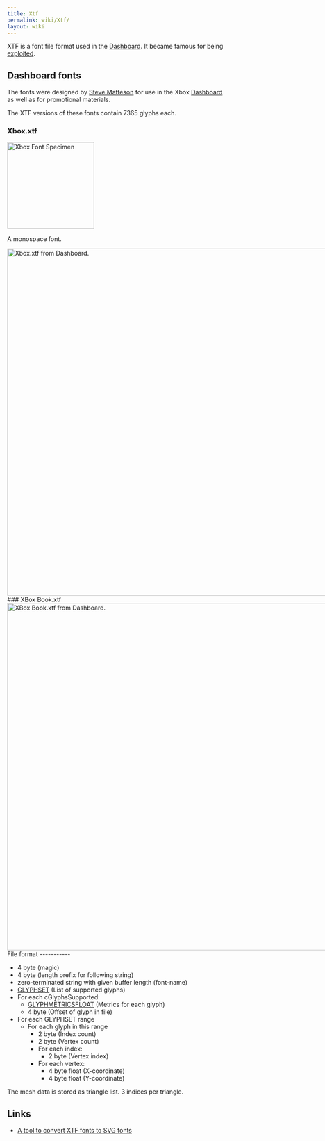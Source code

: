 ```yaml
---
title: Xtf
permalink: wiki/Xtf/
layout: wiki
---
```


XTF is a font file format used in the [Dashboard](/wiki/Dashboard "wikilink").
It became famous for being [exploited](/wiki/Exploits#Font_hacks "wikilink").

Dashboard fonts
---------------

The fonts were designed by [Steve
Matteson](/wiki/Wikipedia:Steve_Matteson "wikilink") for use in the Xbox
[Dashboard](/wiki/Dashboard "wikilink") as well as for promotional materials.

The XTF versions of these fonts contain 7365 glyphs each.

### Xbox.xtf

<img src="Xbox-dashboard-font-specimen.png" title="Xbox Font Specimen" alt="Xbox Font Specimen" width="200" />

A monospace font.

<div style="display: inline-block;">
<img src="Xbox-xtf.png" title="Xbox.xtf from Dashboard." alt="Xbox.xtf from Dashboard." width="800" />

</div>
### XBox Book.xtf

<div style="display: inline-block;">
<img src="XBox_Book-xtf.png" title="XBox Book.xtf from Dashboard." alt="XBox Book.xtf from Dashboard." width="800" />

</div>
File format
-----------

-   4 byte (magic)
-   4 byte (length prefix for following string)
-   zero-terminated string with given buffer length (font-name)
-   [GLYPHSET](https://msdn.microsoft.com/en-us/library/dd144956%28v=vs.85%29.aspx)
    (List of supported glyphs)
-   For each cGlyphsSupported:
    -   [GLYPHMETRICSFLOAT](https://msdn.microsoft.com/en-us/library/windows/desktop/dd374209(v=vs.85).aspx)
        (Metrics for each glyph)
    -   4 byte (Offset of glyph in file)
-   For each GLYPHSET range
    -   For each glyph in this range
        -   2 byte (Index count)
        -   2 byte (Vertex count)
        -   For each index:
            -   2 byte (Vertex index)
        -   For each vertex:
            -   4 byte float (X-coordinate)
            -   4 byte float (Y-coordinate)

The mesh data is stored as triangle list. 3 indices per triangle.

Links
-----

-   [A tool to convert XTF fonts to SVG
    fonts](https://github.com/JayFoxRox/xbox-tools/tree/master/xtf-converter)

